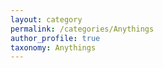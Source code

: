 ```yaml
---
layout: category
permalink: /categories/Anythings
author_profile: true 
taxonomy: Anythings
---
```


